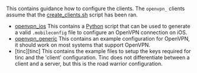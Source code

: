 This contains guidance how to configure the clients. The `openvpn_` clients assume that the [create_clients.sh](../pki/create_clients.sh) script has been ran.

* [openvpn_ios](openvpn_ios) This contains a [Python][python] script that can be
    used to generate a valid `.mobileconfig` file to configure an OpenVPN
    connection on iOS.
* [openvpn_generic](openvpn_generic) This contains an example configuration for
    OpenVPN, it should work on most systems that support OpenVPN.
* [tinc][tinc] This contains the example files to setup the keys required for
    tinc and the 'client' configuration. Tinc does not differentiate between a
    client and a server, but this is the road warrior configuration.



[python]: https://www.python.org/